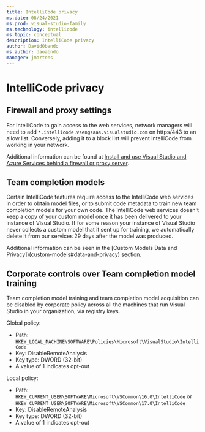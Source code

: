 ```yaml
---
title: IntelliCode privacy
ms.date: 08/24/2021
ms.prod: visual-studio-family
ms.technology: intellicode
ms.topic: conceptual
description: IntelliCode privacy
author: DavidObando
ms.author: daoabndo
manager: jmartens
---
```

# IntelliCode privacy

## Firewall and proxy settings
For IntelliCode to gain access to the web services, network managers will need to add `*.intellicode.vsengsaas.visualstudio.com` on https/443 to an allow list. Conversely, adding it to a block list will prevent IntelliCode from working in your network.

Additional information can be found at [Install and use Visual Studio and Azure Services behind a firewall or proxy server](https://docs.microsoft.com/en-us/visualstudio/install/install-and-use-visual-studio-behind-a-firewall-or-proxy-server).

## Team completion models
Certain IntelliCode features require access to the IntelliCode web services in order to obtain model files, or to submit code metadata to train new team completion models for your own code. The IntelliCode web services doesn't keep a copy of your custom model once it has been delivered to your instance of Visual Studio. If for some reason your instance of Visual Studio never collects a custom model that it sent up for training, we automatically delete it from our services 29 days after the model was produced.

Additional information can be seen in the [Custom Models Data and Privacy])(custom-models#data-and-privacy) section.

## Corporate controls over Team completion model training
Team completion model training and team completion model acquisition can be disabled by corporate policy across all the machines that run Visual Studio in your organization, via registry keys.

Global policy:
  - Path: `HKEY_LOCAL_MACHINE\SOFTWARE\Policies\Microsoft\VisualStudio\IntelliCode`
  - Key: DisableRemoteAnalysis
  - Key type:  DWORD (32-bit)
  - A value of 1 indicates opt-out

Local policy:
  - Path: `HKEY_CURRENT_USER\SOFTWARE\Microsoft\VSCommon\16.0\IntelliCode` or `HKEY_CURRENT_USER\SOFTWARE\Microsoft\VSCommon\17.0\IntelliCode`
  - Key: DisableRemoteAnalysis
  - Key type:  DWORD (32-bit)
  - A value of 1 indicates opt-out
